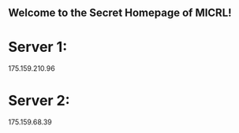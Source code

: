 ## Welcome to the Secret Homepage of MICRL!
# Server 1:
175.159.210.96
# Server 2:
175.159.68.39







